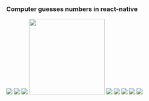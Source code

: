 <h3>Computer guesses numbers in react-native</h3>

<img src="./assets/WhatsApp Image 2021-12-06 at 22.38.53 (1).jpeg">

<img src="./assets/WhatsApp Image 2021-12-06 at 22.38.53.jpeg">

<img src="./assets/WhatsApp Image 2021-12-06 at 22.38.54 (1).jpeg">

<img src="./assets/WhatsApp Image 2021-12-06 at 22.38.54 (2).jpeg" width="200">

<img src="./assets/WhatsApp Image 2021-12-06 at 22.38.54 (3).jpeg">

<img src="./assets/WhatsApp Image 2021-12-06 at 22.38.54.jpeg">

<img src="./assets/WhatsApp Image 2021-12-06 at 22.38.55 (1).jpeg">

<img src="./assets/WhatsApp Image 2021-12-06 at 22.38.55 (2).jpeg">

<img src="./assets/WhatsApp Image 2021-12-06 at 22.38.55.jpeg">

